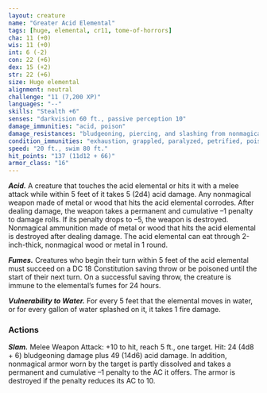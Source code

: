 ```yaml
---
layout: creature
name: "Greater Acid Elemental"
tags: [huge, elemental, cr11, tome-of-horrors]
cha: 11 (+0)
wis: 11 (+0)
int: 6 (-2)
con: 22 (+6)
dex: 15 (+2)
str: 22 (+6)
size: Huge elemental
alignment: neutral
challenge: "11 (7,200 XP)"
languages: "--"
skills: "Stealth +6"
senses: "darkvision 60 ft., passive perception 10"
damage_immunities: "acid, poison"
damage_resistances: "bludgeoning, piercing, and slashing from nonmagical weapons"
condition_immunities: "exhaustion, grappled, paralyzed, petrified, poisoned, prone, restrained, unconscious"
speed: "20 ft., swim 80 ft."
hit_points: "137 (11d12 + 66)"
armor_class: "16"
---
```


***Acid.*** A creature that touches the acid elemental or hits it with a melee
attack while within 5 feet of it takes 5 (2d4) acid damage. Any nonmagical
weapon made of metal or wood that hits the acid elemental corrodes.
After dealing damage, the weapon takes a permanent and cumulative
–1 penalty to damage rolls. If its penalty drops to –5, the weapon is
destroyed. Nonmagical ammunition made of metal or wood that hits the
acid elemental is destroyed after dealing damage. The acid elemental can
eat through 2-inch-thick, nonmagical wood or metal in 1 round.

***Fumes.*** Creatures who begin their turn within 5 feet of the acid
elemental must succeed on a DC 18 Constitution saving throw or be
poisoned until the start of their next turn. On a successful saving throw,
the creature is immune to the elemental’s fumes for 24 hours.

***Vulnerability to Water.*** For every 5 feet that the elemental moves in
water, or for every gallon of water splashed on it, it takes 1 fire damage.

### Actions

***Slam.*** Melee Weapon Attack: +10 to hit, reach 5 ft., one target. Hit: 24
(4d8 + 6) bludgeoning damage plus 49 (14d6) acid damage. In addition,
nonmagical armor worn by the target is partly dissolved and takes a
permanent and cumulative –1 penalty to the AC it offers. The armor is
destroyed if the penalty reduces its AC to 10.
